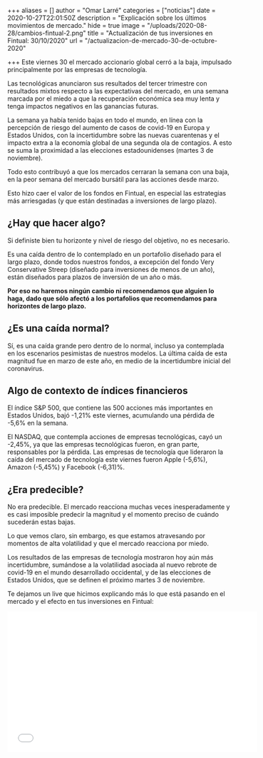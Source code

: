+++
aliases = []
author = "Omar Larré"
categories = ["noticias"]
date = 2020-10-27T22:01:50Z
description = "Explicación sobre los últimos movimientos de mercado."
hide = true
image = "/uploads/2020-08-28/cambios-fintual-2.png"
title = "Actualización de tus inversiones en Fintual: 30/10/2020"
url = "/actualizacion-de-mercado-30-de-octubre-2020"

+++
Este viernes 30 el mercado accionario global cerró a la baja, impulsado principalmente por las empresas de tecnología.

Las tecnológicas anunciaron sus resultados del tercer trimestre con resultados mixtos respecto a las expectativas del mercado, en una semana marcada por el miedo a que la recuperación económica sea muy lenta y tenga impactos negativos en las ganancias futuras.

La semana ya había tenido bajas en todo el mundo, en línea con la percepción de riesgo del aumento de casos de covid-19 en Europa y Estados Unidos, con la incertidumbre sobre las nuevas cuarentenas y el impacto extra a la economía global de una segunda ola de contagios. A esto se suma la proximidad a las elecciones estadounidenses (martes 3 de noviembre).

Todo esto contribuyó a que los mercados cerraran la semana con una baja, en la peor semana del mercado bursátil para las acciones desde marzo.

Esto hizo caer el valor de los fondos en Fintual, en especial las estrategias más arriesgadas (y que están destinadas a inversiones de largo plazo).

## ¿Hay que hacer algo?

Si definiste bien tu horizonte y nivel de riesgo del objetivo, no es necesario.

Es una caída dentro de lo contemplado en un portafolio diseñado para el largo plazo, donde todos nuestros fondos, a excepción del fondo Very Conservative Streep (diseñado para inversiones de menos de un año), están diseñados para plazos de inversión de un año o más.

**Por eso no haremos ningún cambio ni recomendamos que alguien lo haga, dado que sólo afectó a los portafolios que recomendamos para horizontes de largo plazo.**

## ¿Es una caída normal?

Sí, es una caída grande pero dentro de lo normal, incluso ya contemplada en los escenarios pesimistas de nuestros modelos. La última caída de esta magnitud fue en marzo de este año, en medio de la incertidumbre inicial del coronavirus.

## Algo de contexto de índices financieros

El índice S&P 500, que contiene las 500 acciones más importantes en Estados Unidos, bajó -1,21% este viernes, acumulando una pérdida de -5,6% en la semana.

El NASDAQ, que contempla acciones de empresas tecnológicas, cayó un -2,45%, ya que las empresas tecnológicas fueron, en gran parte, responsables por la pérdida. Las empresas de tecnología que lideraron la caída del mercado de tecnología este viernes fueron Apple (-5,6%), Amazon (-5,45%) y Facebook (-6,31)%.

## ¿Era predecible?

No era predecible. El mercado reacciona muchas veces inesperadamente y es casi imposible predecir la magnitud y el momento preciso de cuándo sucederán estas bajas.

Lo que vemos claro, sin embargo, es que estamos atravesando por momentos de alta volatilidad y que el mercado reacciona por miedo.

Los resultados de las empresas de tecnología mostraron hoy aún más incertidumbre, sumándose a la volatilidad asociada al nuevo rebrote de covid-19 en el mundo desarrollado occidental, y de las elecciones de Estados Unidos, que se definen el próximo martes 3 de noviembre.

Te dejamos un live que hicimos explicando más lo que está pasando en el mercado y el efecto en tus inversiones en Fintual:

<div style="text-align:center"> <iframe width="560" height="315" src="[https://www.youtube.com/embed/KmT8e-dMX9Y](https://www.youtube.com/embed/KmT8e-dMX9Y "https://www.youtube.com/embed/KmT8e-dMX9Y")" frameborder="0" allow="accelerometer; autoplay; encrypted-media; gyroscope; picture-in-picture" allowfullscreen></iframe></div>